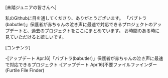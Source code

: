 [未踏ジュニアの皆さんへ]

私のGithubに目を通してくださり、ありがとうございます。
「バブトラ(babutler)」保護者が赤ちゃんの泣き声に最速で対応できるプロジェクトのアップデートと、過去のプロジェクトをここにまとめています。
お時間のある時に見ていただけると嬉しいです。

[コンテンツ]

-[アップデート Apr.16]「バブトラ(babutler)」保護者が赤ちゃんの泣き声に最速で対応できるプロジェクト
-[アップデート Apr.16]不要ファイルファインダー(Furtile File Finder)
